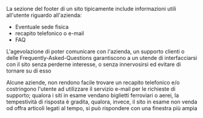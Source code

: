 La sezione del footer di un sito tipicamente include informazioni utili all'utente riguardo all'azienda:
- Eventuale sede fisica
- recapito telefonico o e-mail
- FAQ

L'agevolazione di poter comunicare con l'azienda, un supporto clienti o delle Frequently-Asked-Questions garantiscono
a un utende di interfacciarsi con il sito senza perderne interesse, o senza innervosirsi ed evitare di tornare su di esso

Alcune aziende, non rendono facile trovare un recapito telefonico e/o costringono l'utente ad utilizzare il servizio e-mail per
le richieste di supporto; qualora i siti in esame vendano biglietti ferroviari o aerei, la tempestività di risposta è gradita,
qualora, invece, il sito in esame non venda od offra articoli legati al tempo, si può rispondere con una finestra più ampia
